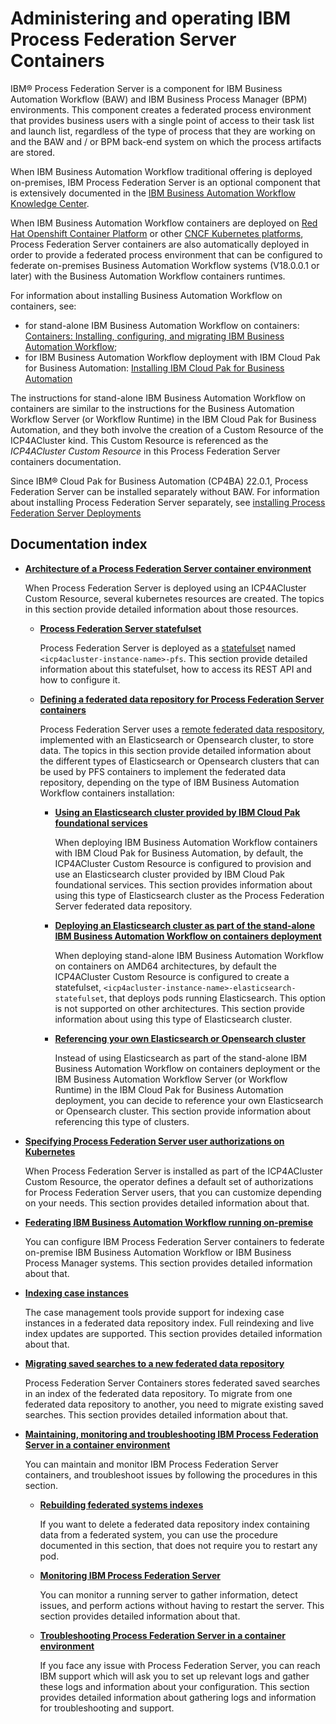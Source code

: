 # Administering and operating IBM Process Federation Server Containers

IBM® Process Federation Server is a component for IBM Business Automation Workflow (BAW) and IBM Business Process Manager (BPM) environments. This component creates a federated process environment that provides business users with a single point of access to their task list and launch list, regardless of the type of process that they are working on and the BAW and / or BPM back-end system on which the process artifacts are stored.

When IBM Business Automation Workflow traditional offering is deployed on-premises, IBM Process Federation Server is an optional component that is extensively documented in the [IBM Business Automation Workflow Knowledge Center](https://www.ibm.com/docs/en/baw/23.x?topic=server-traditional-installing-enabling-process-federation).

When IBM Business Automation Workflow containers are deployed on [Red Hat Openshift Container Platform](https://www.redhat.com/en/technologies/cloud-computing/openshift/container-platform) or other [CNCF Kubernetes platforms](https://www.cncf.io/projects/kubernetes/), Process Federation Server containers are also automatically deployed in order to provide a federated process environment that can be configured to federate on-premises Business Automation Workflow systems (V18.0.0.1 or later) with the Business Automation Workflow containers runtimes.

For information about installing Business Automation Workflow on containers, see:
* for stand-alone IBM Business Automation Workflow on containers: [Containers: Installing, configuring, and migrating IBM Business Automation Workflow](https://www.ibm.com/docs/en/baw/23.x?topic=2301-containers-installing-business-automation-workflow);
* for IBM Business Automation Workflow deployment with IBM Cloud Pak for Business Automation: [Installing IBM Cloud Pak for Business Automation](https://www.ibm.com/docs/en/cloud-paks/cp-biz-automation/23.0.1?topic=automation-installing)

The instructions for stand-alone IBM Business Automation Workflow on containers are similar to the instructions for the Business Automation Workflow Server (or Workflow Runtime) in the IBM Cloud Pak for Business Automation, and they both involve the creation of a Custom Resource of the ICP4ACluster kind. This Custom Resource is referenced as the _ICP4ACluster Custom Resource_ in this Process Federation Server containers documentation.

Since IBM® Cloud Pak for Business Automation (CP4BA) 22.0.1, Process Federation Server can be installed separately without BAW. For information about installing Process Federation Server separately, see [installing Process Federation Server Deployments](https://www.ibm.com/docs/SSYHZ8_22.0.1/com.ibm.dba.install/op_topics/tsk_prepare_pfs.html)


## Documentation index

* **[Architecture of a Process Federation Server container environment](./documentation/Architecture.md)**

  When Process Federation Server is deployed using an ICP4ACluster Custom Resource, several kubernetes resources are created. The topics in this section provide detailed information about those resources.
  
  * **[Process Federation Server statefulset](./documentation/PFS-Statefulset.md)**

    Process Federation Server is deployed as a [statefulset](https://kubernetes.io/docs/concepts/workloads/controllers/statefulset/) named `<icp4acluster-instance-name>-pfs`. This section provide detailed information about this statefulset, how to access its REST API and how to configure it.

  * **[Defining a federated data repository for Process Federation Server containers](./documentation/Defining-a-federated-data-repository.md)**

    Process Federation Server uses a [remote federated data respository](https://www.ibm.com/docs/en/baw/23.x?topic=service-declaring-federated-data-repository-in-serverxml), implemented with an Elasticsearch or Opensearch cluster, to store data. The topics in this section provide detailed information about the different types of Elasticsearch or Opensearch clusters that can be used by PFS containers to implement the federated data repository, depending on the type of IBM Business Automation Workflow containers installation:

    * **[Using an Elasticsearch cluster provided by IBM Cloud Pak foundational services](./documentation/Using-CPfs-Elasticsearch.md)**

      When deploying IBM Business Automation Workflow containers with IBM Cloud Pak for Business Automation, by default, the ICP4ACluster Custom Resource is configured to provision and use an Elasticsearch cluster provided by IBM Cloud Pak foundational services. This section provides information about using this type of Elasticsearch cluster as the Process Federation Server federated data repository.

    * **[Deploying an Elasticsearch cluster as part of the stand-alone IBM Business Automation Workflow on containers deployment](./documentation/Using-standalone-BAW-Elasticsearch.md)**

        When deploying stand-alone IBM Business Automation Workflow on containers on AMD64 architectures, by default the ICP4ACluster Custom Resource is configured to create a statefulset, `<icp4acluster-instance-name>-elasticsearch-statefulset`, that deploys pods running Elasticsearch. This option is not supported on other architectures. This section provide information about using this type of Elasticsearch cluster.

    * **[Referencing your own Elasticsearch or Opensearch cluster](./documentation/Using-own-Elasticsearch-or-Opensearch.md)**

      Instead of using Elasticsearch as part of the stand-alone IBM Business Automation Workflow on containers deployment or the IBM Business Automation Workflow Server (or Workflow Runtime) in the IBM Cloud Pak for Business Automation deployment, you can decide to reference your own Elasticsearch or Opensearch cluster. This section provide information about referencing this type of clusters.

* **[Specifying Process Federation Server user authorizations on Kubernetes](./documentation/Authorizations.md)**

  When Process Federation Server is installed as part of the ICP4ACluster Custom Resource, the operator defines a default set of authorizations for Process Federation Server users, that you can customize depending on your needs. This section provides detailed information about that.

* **[Federating IBM Business Automation Workflow running on-premise](./documentation/Federating-on-premises-BAW.md)**

  You can configure IBM Process Federation Server containers to federate on-premise IBM Business Automation Workflow or IBM Business Process Manager systems. This section provides detailed information about that.

* **[Indexing case instances](./documentation/Indexing-Case-instances.md)**

  The case management tools provide support for indexing case instances in a federated data repository index. Full reindexing and live index updates are supported. This section provides detailed information about that.

* **[Migrating saved searches to a new federated data repository](./documentation/Migrating-Saved-Searches.md)**

  Process Federation Server Containers stores federated saved searches in an index of the federated data repository. To migrate from one  federated data repository to another, you need to migrate existing saved searches. This section provides detailed information about that.

* **[Maintaining, monitoring and troubleshooting IBM Process Federation Server in a container environment](./documentation/Maintaining-monitoring-and-troubleshooting.md)**

  You can maintain and monitor IBM Process Federation Server containers, and troubleshoot issues by following the procedures in this section.

  * **[Rebuilding federated systems indexes](./documentation/Rebuilding-indexes.md)**

    If you want to delete a federated data repository index containing data from a federated system, you can use the procedure documented in this section, that does not require you to restart any pod.
  
  * **[Monitoring IBM Process Federation Server](./documentation/Monitoring-PFS.md)**

    You can monitor a running server to gather information, detect issues, and perform actions without having to restart the server. This section provides detailed information about that.
  
  * **[Troubleshooting Process Federation Server in a container environment](./documentation/Troubleshooting-PFS.md)**

    If you face any issue with Process Federation Server, you can reach IBM support which will ask you to set up relevant logs and gather these logs and information about your configuration. This section provides detailed information about gathering logs and information for troubleshooting and support.


  
